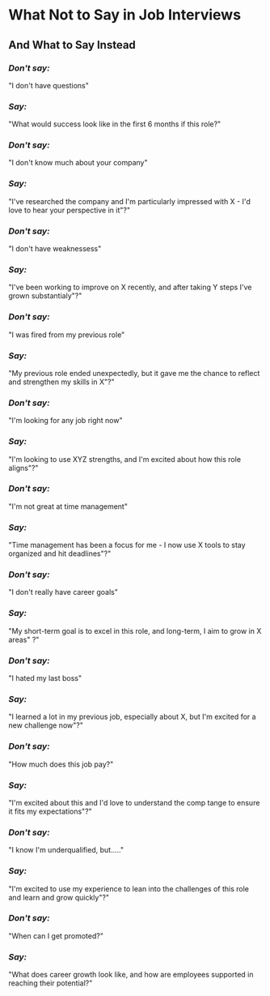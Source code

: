 # What Not to Say in Job Interviews
## And What to Say Instead


### *Don't say:*

"I don't have questions"  

### *Say:* 

"What would success look like in the first 6 months if this role?"



### *Don't say:*

"I don't know much about your company"

### *Say:*

"I've researched the company and I'm particularly impressed with X - I'd love to hear your perspective in it"?"




### *Don't say:*

"I don't have weaknessess"

### *Say:* 

"I've been working to improve on X recently, and after taking Y steps I've grown substantialy"?"




### *Don't say:*

"I was fired from my previous role"

### *Say:*

"My previous role ended unexpectedly, but it gave me the chance to reflect and strengthen my skills in X"?"




### *Don't say:* 

"I'm looking for any job right now"

### *Say:*

"I'm looking to use XYZ strengths, and I'm excited about how this role aligns"?"




### *Don't say:* 

"I'm not great at time management"

### *Say:* 

"Time management has been a focus for me - I now use X tools to stay organized and hit deadlines"?"




### *Don't say:*

"I don't really have career goals"

### *Say:* 

"My short-term goal is to excel in this role, and long-term, I aim to grow in X areas" ?"




### *Don't say:* 

"I hated my last boss"

### *Say:* 

"I learned a lot in my previous job, especially about X, but I'm excited for a new challenge now"?"




### *Don't say:*

"How much does this job pay?"  

### *Say:*

"I'm excited about this and I'd love to understand the comp tange to ensure it fits my expectations"?"




### *Don't say:* 

"I know I'm underqualified, but....."

### *Say:* 

"I'm excited to use my experience to lean into the challenges of this role and learn and grow quickly"?"




### *Don't say:* 

"When can I get promoted?"

### *Say:* 

"What does career growth look like, and how are employees supported in reaching their potential?"








